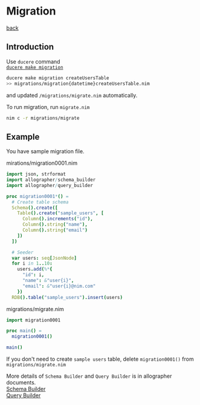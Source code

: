 Migration
===
[back](../README.md)

## Introduction
Use `ducere` command  
[`ducere make migration`](./ducere.md#migration)

```sh
ducere make migration createUsersTable
>> migrations/migration{datetime}createUsersTable.nim
```
and updated `/migrations/migrate.nim` automatically.

To run migration, run `migrate.nim`
```sh
nim c -r migrations/migrate
```

## Example
You have sample migration file.

mirations/migration0001.nim
```nim
import json, strformat
import allographer/schema_builder
import allographer/query_builder

proc migration0001*() =
  # Create table schema
  Schema().create([
    Table().create("sample_users", [
      Column().increments("id"),
      Column().string("name"),
      Column().string("email")
    ])
  ])

  # Seeder
  var users: seq[JsonNode]
  for i in 1..10:
    users.add(%*{
      "id": i,
      "name": &"user{i}",
      "email": &"user{i}@nim.com"
    })
  RDB().table("sample_users").insert(users)
```

migrations/migrate.nim
```nim
import migration0001

proc main() =
  migration0001()

main()
```
If you don't need to create `sample users` table, delete `migration0001()` from `migrations/migrate.nim`

More details of `Schema Builder` and `Query Builder` is in allographer documents.  
[Schema Builder](https://github.com/itsumura-h/nim-allographer/blob/master/documents/schema_builder.md)  
[Query Builder](https://github.com/itsumura-h/nim-allographer/blob/master/documents/query_builder.md)
